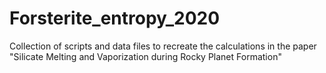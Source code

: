 # Forsterite_entropy_2020
Collection of scripts and data files to recreate the calculations in the paper "Silicate Melting and Vaporization during Rocky Planet Formation"
